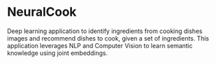 # NeuralCook
Deep learning application to identify ingredients from cooking dishes images and recommend dishes to cook, given a set of ingredients. This application leverages NLP and Computer Vision to learn semantic knowledge using joint embeddings.
